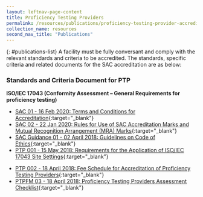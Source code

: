 ```yaml
---
layout: leftnav-page-content
title: Proficiency Testing Providers
permalink: /resources/publications/proficiency-testing-provider-accreditation
collection_name: resources
second_nav_title: "Publications"
---
```


{: #publications-list}
A facility must be fully conversant and comply with the relevant standards and criteria to be accredited. The standards, specific criteria and related documents for the SAC accreditation are as below:

### Standards and Criteria Document for PTP
**ISO/IEC 17043 (Conformity Assessment – General Requirements for proficiency testing)**

<!-- COMMENT: The {:target="_blank"} syntax at the end of the Markdown document links is used to open the document in a new window tab -->
* [SAC 01 - 16 Feb 2020: Terms and Conditions for Accreditation](/files/documents/laboratory-accreditation/SAC-01-16Feb2020.pdf){:target="_blank"}
* [SAC 02 - 22 Jan 2020: Rules for Use of SAC Accreditation Marks and Mutual Recognition Arrangement (MRA) Marks](/files/documents/laboratory-accreditation/SAC-02-22-Jan-20.pdf){:target="_blank"}
* [SAC Guidance 01 - 02 April 2018: Guidelines on Code of Ethics](/files/documents/SAC-Guidance-01-Guidelines-on-Code-of-Ethics-(02-April-2018).pdf){:target="_blank"}
* [PTP 001 - 15 May 2018: Requirements for the Application of ISO/IEC 17043 Site Settings](/files/documents/proficiency-testing-providers/PTP-001-15-May-18.pdf){:target="_blank"}
<!-- NOTE: changes to Fees Schedule Fees Schedule must also be updated in 'Services -> Apply for Accreditation' -->
* [PTP 002 - 18 April 2018: Fee Schedule for Accreditation of Proficiency Testing Providers](/files/documents/proficiency-testing-providers/PTP-002-(18-April-2018).pdf){:target="_blank"}
* [PTPFM 03 - 18 April 2018: Proficiency Testing Providers Assessment Checklist](/files/documents/proficiency-testing-providers/PTPFM03-(18-April-2018).docx){:target="_blank"}
